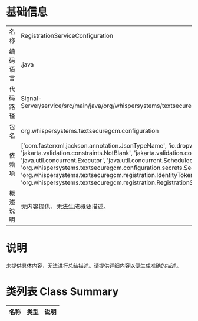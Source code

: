 # 基础信息

|      |      |
|------|------|
| 名称 | RegistrationServiceConfiguration |
| 编码语言 | .java |
| 代码路径 | Signal-Server/service/src/main/java/org/whispersystems/textsecuregcm/configuration/RegistrationServiceConfiguration.java |
| 包名 | org.whispersystems.textsecuregcm.configuration |
| 依赖项 | ['com.fasterxml.jackson.annotation.JsonTypeName', 'io.dropwizard.core.setup.Environment', 'jakarta.validation.constraints.NotBlank', 'jakarta.validation.constraints.NotNull', 'java.io.IOException', 'java.util.concurrent.Executor', 'java.util.concurrent.ScheduledExecutorService', 'org.whispersystems.textsecuregcm.configuration.secrets.SecretBytes', 'org.whispersystems.textsecuregcm.registration.IdentityTokenCallCredentials', 'org.whispersystems.textsecuregcm.registration.RegistrationServiceClient'] |
| 概述说明 | 无内容提供，无法生成概要描述。 |

# 说明

未提供具体内容，无法进行总结描述。请提供详细内容以便生成准确的描述。

# 类列表 Class Summary

| 名称   | 类型  | 说明 |
|-------|------|-------------|





